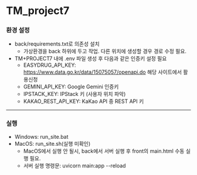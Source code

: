 # TM_project7

### 환경 설정
* back/requirements.txt로 의존성 설치
    - 가상환경을 back 하위에 두고 작업. 다른 위치에 생성할 경우 경로 수정 필요.
* TM+PROJECT7 내에 .env 파일 생성 후 다음과 같은 인증키 설정 필요
    - EASYDRUG_API_KEY: https://www.data.go.kr/data/15075057/openapi.do 해당 사이트에서 활용신청
    - GEMINI_API_KEY: Google Gemini 인증키
    - IPSTACK_KEY: IPStack 키 (사용자 위치 파악)
    - KAKAO_REST_API_KEY: KaKao API 중 REST API 키

---
### 실행
* Windows: run_site.bat
* MacOS: run_site.sh(실행 미확인)
    - MacOS에서 실행 안 될시, back에서 서버 실행 후 front의 main.html 수동 실행 필요.
    - 서버 실행 명령문: uvicorn main:app --reload